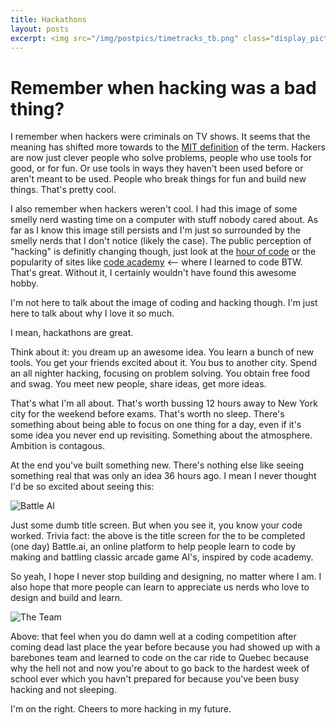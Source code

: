 ```yaml
---
title: Hackathons
layout: posts
excerpt: <img src="/img/postpics/timetracks_tb.png" class="display_picture"/>
---
```


# Remember when hacking was a bad thing?

I remember when hackers were criminals on TV shows. It seems that the meaning has
shifted more towards to the [MIT definition](http://www.mit.edu/~rei/Hack-new.html) of the term.
Hackers are now just clever people who solve problems,
people who use tools for good, or for fun. Or use tools in ways they haven't been
used before or aren't meant to be used. People who break things for fun and build
new things. That's pretty cool.

I also remember when hackers weren't cool. I had this image of some smelly nerd
wasting time on a computer with stuff nobody cared about. As far as I know this 
image still persists and I'm just so surrounded by the smelly nerds that I don't
notice (likely the case). The public perception of "hacking" is definitly changing though,
just look at the [hour of code](http://csedweek.org/) or the popularity of sites
like [code academy](http://www.codecademy.com/dashboard) <-- where I learned to
code BTW. That's great. Without it, I certainly wouldn't have found this awesome
hobby.

I'm not here to talk about the image of coding and hacking though. I'm just here
to talk about why I love it so much.

I mean, hackathons are great.

Think about it: you dream up an awesome idea. You learn a bunch of new tools. You
get your friends excited about it. You bus to another city. Spend an all nighter
hacking, focusing on problem solving. You obtain free food and swag. You meet new
people, share ideas, get more ideas.

That's what I'm all about. That's worth bussing 12 hours away to New York city for
the weekend before exams. That's worth no sleep. There's something about being
able to focus on one thing for a day, even if it's some idea you never end up
revisiting. Something about the atmosphere. Ambition is contagous.

At the end you've built something new. There's nothing else like seeing something
real that was only an idea 36 hours ago. I mean I never thought I'd be so excited
about seeing this:

![Battle AI]({{site.url}}/img/postpics/battle_ai.png)

Just some dumb title screen. But when you see it, you know your code worked.
Trivia fact: the above is the title screen for the to be completed (one day) Battle.ai,
an online platform to help people learn to code by making and battling classic arcade game AI's,
inspired by code academy.

So yeah, I hope I never stop building and designing, no matter where I am. I also
hope that more people can learn to appreciate us nerds who love to design
and build and learn.

![The Team]({{site.url}}/img/postpics/hack.jpg)

Above: that feel when you do damn well at a coding competition after coming dead
last place the year before because you had showed up with a barebones team and learned
to code on the car ride to Quebec because why the hell not and now you're about to go
back to the hardest week of school ever which you havn't prepared for because you've
been busy hacking and not sleeping.

I'm on the right. Cheers to more hacking in my future.
